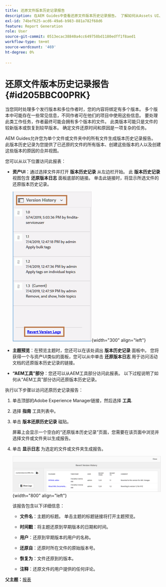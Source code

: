 ```yaml
---
title: 还原文件版本历史记录报告
description: 在AEM Guides中查看还原文件版本历史记录报告。 了解如何从Assets UI、主题预览和AEM工具选择访问还原版本日志。
exl-id: 74bef625-acd6-49a6-b983-881a782f68d6
feature: Report Generation
role: User
source-git-commit: 0513ecac38840a4cc649758bd1180edff1f8aed1
workflow-type: tm+mt
source-wordcount: '469'
ht-degree: 0%

---
```


# 还原文件版本历史记录报告 {#id205BBC00PRK}

当您同时处理多个发行版本和多位作者时，您的内容将绑定有多个版本。 多个版本中可能存在一些常见信息，不同作者可在他们的项目中使用这些信息。 要处理此类工作任务，作者最终可能会拥有多个版本的文件。 此类版本可能只是文件的较新版本或恢复到较早版本。 确定文件还原时间和原因是一项复杂的任务。

AEM Guides允许您为单个文件或文件夹中的所有文件生成版本历史记录报告。 此版本历史记录为您提供了已还原的文件的所有版本、创建这些版本的人以及创建这些版本的原因的合并视图。

您可以从以下位置访问此报表：

- **资产UI**：通过选择文件并打开 **版本历史记录** 从左边栏开始。 此 **版本历史记录** 视图包含 **还原版本日志** 面板底部的链接。 单击此链接时，将显示所选文件的还原版本历史记录。

  ![](images/revert-log-from-assets-ui.png){width="300" align="left"}

- **主题预览**：在预览主题时，您还可以在该处调出 **版本历史记录** 面板中。 您将获得一个与资产UI类似的面板，您可以从中单击 **还原版本日志** 用于访问活动文档的还原版本历史记录的链接。

- **“AEM工具”部分**：您还可以从AEM工具部分访问此报表。 以下过程说明了如何从“AEM工具”部分访问还原版本历史记录。


执行以下步骤以访问还原历史记录报告：

1. 单击顶部的Adobe Experience Manager链接，然后选择 **工具**.

1. 选择 **指南** 工具列表中。

1. 单击 **版本还原历史记录** 磁贴。

   屏幕上会显示一个空白的“还原版本历史记录”页面，您需要在该页面中浏览并选择文件或文件夹以生成报告。

1. 单击 **显示日志** 为选定的文件或文件夹生成报告。

   ![](images/revert-version-history-report.png){width="800" align="left"}

   该报告包含以下详细信息：

   - **文件名**：主题的标题。 单击主题的标题链接将打开主题预览。

   - **时间戳**：将主题还原到早期版本的日期和时间。

   - **用户**：还原到早期版本的用户的名称。

   - **还原自**：还原时所在文件的原始版本号。

   - **恢复为**：文件还原到的版本。

   - **注释**：还原文件的用户提供的任何评论。


**父主题：**[&#x200B;报表](reports-intro.md)
